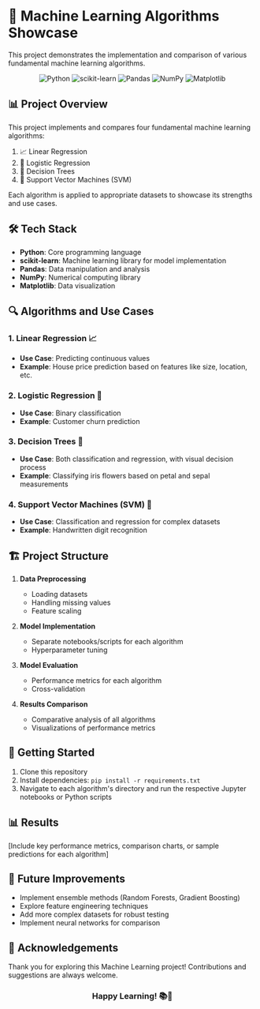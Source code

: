 # 🤖 Machine Learning Algorithms Showcase

This project demonstrates the implementation and comparison of various fundamental machine learning algorithms.

<div align="center">

![Python](https://img.shields.io/badge/Python-3776AB?style=for-the-badge&logo=python&logoColor=white)
![scikit-learn](https://img.shields.io/badge/scikit--learn-%23F7931E.svg?style=for-the-badge&logo=scikit-learn&logoColor=white)
![Pandas](https://img.shields.io/badge/pandas-%23150458.svg?style=for-the-badge&logo=pandas&logoColor=white)
![NumPy](https://img.shields.io/badge/numpy-%23013243.svg?style=for-the-badge&logo=numpy&logoColor=white)
![Matplotlib](https://img.shields.io/badge/Matplotlib-%23ffffff.svg?style=for-the-badge&logo=Matplotlib&logoColor=black)

</div>

## 📊 Project Overview

This project implements and compares four fundamental machine learning algorithms:

1. 📈 Linear Regression
2. 🔄 Logistic Regression
3. 🌳 Decision Trees
4. 🔬 Support Vector Machines (SVM)

Each algorithm is applied to appropriate datasets to showcase its strengths and use cases.

## 🛠️ Tech Stack

- **Python**: Core programming language
- **scikit-learn**: Machine learning library for model implementation
- **Pandas**: Data manipulation and analysis
- **NumPy**: Numerical computing library
- **Matplotlib**: Data visualization

## 🔍 Algorithms and Use Cases

### 1. Linear Regression 📈

- **Use Case**: Predicting continuous values
- **Example**: House price prediction based on features like size, location, etc.

### 2. Logistic Regression 🔄

- **Use Case**: Binary classification
- **Example**: Customer churn prediction

### 3. Decision Trees 🌳

- **Use Case**: Both classification and regression, with visual decision process
- **Example**: Classifying iris flowers based on petal and sepal measurements

### 4. Support Vector Machines (SVM) 🔬

- **Use Case**: Classification and regression for complex datasets
- **Example**: Handwritten digit recognition

## 🏗️ Project Structure

1. **Data Preprocessing**
   - Loading datasets
   - Handling missing values
   - Feature scaling

2. **Model Implementation**
   - Separate notebooks/scripts for each algorithm
   - Hyperparameter tuning

3. **Model Evaluation**
   - Performance metrics for each algorithm
   - Cross-validation

4. **Results Comparison**
   - Comparative analysis of all algorithms
   - Visualizations of performance metrics

## 🚀 Getting Started

1. Clone this repository
2. Install dependencies: `pip install -r requirements.txt`
3. Navigate to each algorithm's directory and run the respective Jupyter notebooks or Python scripts

## 📊 Results

[Include key performance metrics, comparison charts, or sample predictions for each algorithm]

## 🔮 Future Improvements

- Implement ensemble methods (Random Forests, Gradient Boosting)
- Explore feature engineering techniques
- Add more complex datasets for robust testing
- Implement neural networks for comparison

## 🙏 Acknowledgements

Thank you for exploring this Machine Learning project! Contributions and suggestions are always welcome.

<div align="center">

### Happy Learning! 📚🧠

</div>
